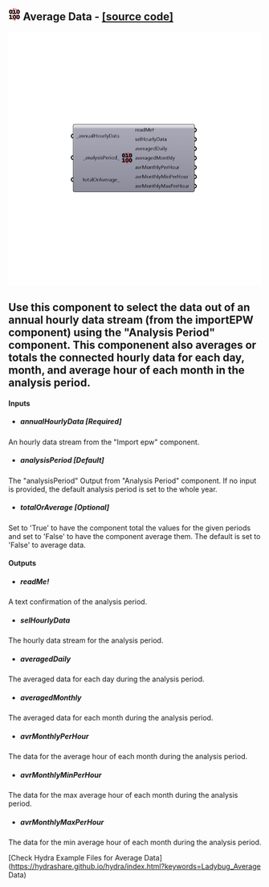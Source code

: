 ## ![](../../images/icons/Average_Data.png) Average Data - [[source code]](https://github.com/ladybug-tools/ladybug-legacy/tree/master/src/Ladybug_Average%20Data.py)

![](../../images/components/Average_Data.png)

Use this component to select the data out of an annual hourly data stream (from the importEPW component) using the "Analysis Period" component.
 This componenent also averages or totals the connected hourly data for each day, month, and average hour of each month in the analysis period.
 -
 

#### Inputs
* ##### annualHourlyData [Required]
An hourly data stream from the "Import epw" component.
* ##### analysisPeriod [Default]
The "analysisPeriod" Output from "Analysis Period" component. If no input is provided, the default analysis period is set to the whole year.
* ##### totalOrAverage [Optional]
Set to 'True' to have the component total the values for the given periods and set to 'False' to have the component average them.  The default is set to 'False' to average data.

#### Outputs
* ##### readMe!
A text confirmation of the analysis period.
* ##### selHourlyData
The hourly data stream for the analysis period.
* ##### averagedDaily
The averaged data for each day during the analysis period.
* ##### averagedMonthly
The averaged data for each month during the analysis period.
* ##### avrMonthlyPerHour
The data for the average hour of each month during the analysis period.
* ##### avrMonthlyMinPerHour
The data for the max average hour of each month during the analysis period.
* ##### avrMonthlyMaxPerHour
The data for the min average hour of each month during the analysis period.


[Check Hydra Example Files for Average Data](https://hydrashare.github.io/hydra/index.html?keywords=Ladybug_Average Data)
